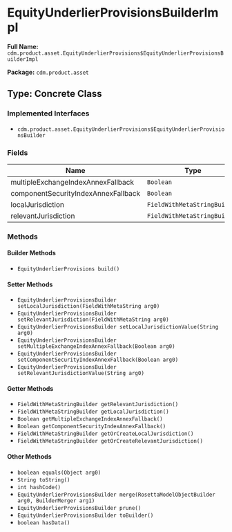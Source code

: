 # EquityUnderlierProvisionsBuilderImpl

**Full Name:** `cdm.product.asset.EquityUnderlierProvisions$EquityUnderlierProvisionsBuilderImpl`

**Package:** `cdm.product.asset`

## Type: Concrete Class

### Implemented Interfaces

- `cdm.product.asset.EquityUnderlierProvisions$EquityUnderlierProvisionsBuilder`

### Fields

| Name | Type | Description |
|------|------|-------------|
| multipleExchangeIndexAnnexFallback | `Boolean` |  |
| componentSecurityIndexAnnexFallback | `Boolean` |  |
| localJurisdiction | `FieldWithMetaStringBuilder` |  |
| relevantJurisdiction | `FieldWithMetaStringBuilder` |  |

### Methods

#### Builder Methods

- `EquityUnderlierProvisions build()`

#### Setter Methods

- `EquityUnderlierProvisionsBuilder setLocalJurisdiction(FieldWithMetaString arg0)`
- `EquityUnderlierProvisionsBuilder setRelevantJurisdiction(FieldWithMetaString arg0)`
- `EquityUnderlierProvisionsBuilder setLocalJurisdictionValue(String arg0)`
- `EquityUnderlierProvisionsBuilder setMultipleExchangeIndexAnnexFallback(Boolean arg0)`
- `EquityUnderlierProvisionsBuilder setComponentSecurityIndexAnnexFallback(Boolean arg0)`
- `EquityUnderlierProvisionsBuilder setRelevantJurisdictionValue(String arg0)`

#### Getter Methods

- `FieldWithMetaStringBuilder getRelevantJurisdiction()`
- `FieldWithMetaStringBuilder getLocalJurisdiction()`
- `Boolean getMultipleExchangeIndexAnnexFallback()`
- `Boolean getComponentSecurityIndexAnnexFallback()`
- `FieldWithMetaStringBuilder getOrCreateLocalJurisdiction()`
- `FieldWithMetaStringBuilder getOrCreateRelevantJurisdiction()`

#### Other Methods

- `boolean equals(Object arg0)`
- `String toString()`
- `int hashCode()`
- `EquityUnderlierProvisionsBuilder merge(RosettaModelObjectBuilder arg0, BuilderMerger arg1)`
- `EquityUnderlierProvisionsBuilder prune()`
- `EquityUnderlierProvisionsBuilder toBuilder()`
- `boolean hasData()`

